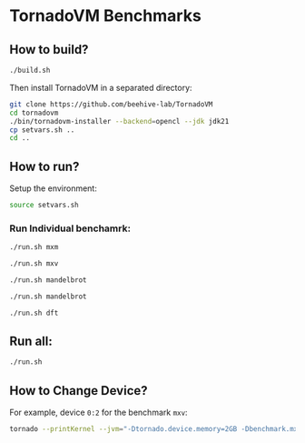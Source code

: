# TornadoVM Benchmarks 


## How to build?


```bash
./build.sh
```

Then install TornadoVM in a separated directory:

```bash
git clone https://github.com/beehive-lab/TornadoVM
cd tornadovm 
./bin/tornadovm-installer --backend=opencl --jdk jdk21 
cp setvars.sh .. 
cd ..
```

## How to run? 

Setup the environment:

```bash
source setvars.sh
```

### Run Individual benchamrk:

```bash
./run.sh mxm

./run.sh mxv

./run.sh mandelbrot

./run.sh mandelbrot

./run.sh dft
```

## Run all:

```bash
./run.sh 
```


## How to Change Device? 


For example, device `0:2` for the benchmark `mxv`:

```bash
tornado --printKernel --jvm="-Dtornado.device.memory=2GB -Dbenchmark.mxv.device=0:2" -cp target/tornadovm-benchmarks-1.0-SNAPSHOT.jar tornadovm.benchmarks.Main mxv
```
